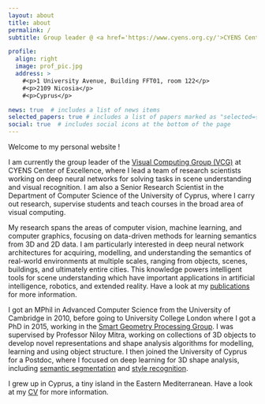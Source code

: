```yaml
---
layout: about
title: about
permalink: /
subtitle: Group leader @ <a href='https://www.cyens.org.cy/'>CYENS Centre of Excellence</a>. Senior Research Scientist @ <a href='https://www.ucy.ac.cy/'>University of Cyprus</a>

profile:
  align: right
  image: prof_pic.jpg
  address: >
    #<p>1 University Avenue, Building FFT01, room 122</p>
    #<p>2109 Nicosia</p>
    #<p>Cyprus</p>

news: true  # includes a list of news items
selected_papers: true # includes a list of papers marked as "selected={true}"
social: true  # includes social icons at the bottom of the page
---
```


Welcome to my personal website !

I am currently the group leader of the [Visual Computing Group (VCG)](https://vcg.cyens.org.cy/) at CYENS Center of Excellence, where I lead a team of research scientists working on deep neural networks for solving tasks in scene understanding and visual recognition. I am also a Senior Research Scientist in the Department of Computer Science of the University of Cyprus, where I carry out research, supervise students and teach courses in the broad area of visual computing. 

My research spans the areas of computer vision, machine learning, and computer graphics, focusing on data-driven methods for learning semantics from 3D and 2D data. I am particularly interested in deep neural network architectures for acquiring, modelling, and understanding the semantics of real-world environments at multiple scales, ranging from objects, scenes, buildings, and ultimately entire cities. This knowledge powers intelligent tools for scene understanding which have important applications in artificial intelligence, robotics, and extended reality. Have a look at my [publications](https://melinos.github.io/publications/) for more information.

I got an MPhil in Advanced Computer Science from the University of Cambridge in 2010, before going to University College London where I got a PhD in 2015, working in the [Smart Geometry Processing Group](http://geometry.cs.ucl.ac.uk/). I was supervised by Professor Niloy Mitra, working on collections of 3D objects to develop novel representations and shape analysis algorithms for modelling, learning and using object structure. I then joined the University of Cyprus for a Postdoc, where I focused on deep learning for 3D shape analysis, including [semantic segmentation](http://people.cs.umass.edu/~kalo/papers/shapepfcn/index.html) and [style recognition](http://vcc.szu.edu.cn/research/2017/style/). 

I grew up in Cyprus, a tiny island in the Eastern Mediterranean. Have a look at my [CV](https://melinos.github.io/assets/pdf/averkiou_cv.pdf) for more information.
